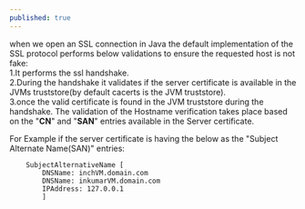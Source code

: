 ```yaml
---
published: true
---
```

when we open an SSL connection in Java the default implementation of the SSL protocol performs below validations to ensure the requested host is not fake:<br/>
1.It performs the ssl handshake.<br/>
2.During the handshake it validates if the server certificate is available in the JVMs truststore(by 		default cacerts is the JVM truststore).<br/>
3.once the valid certificate is found in the JVM truststore during the handshake. The validation of the 	Hostname verification takes place based on the "**CN**" and "**SAN**" entries available in the Server 		certificate.<br/>

For Example if the server certificate is having the below as the "Subject Alternate Name(SAN)" entries:<br/>
````
	SubjectAlternativeName [
    	DNSName: inchVM.domain.com
     	DNSName: inkumarVM.domain.com
     	IPAddress: 127.0.0.1
     	]
````
